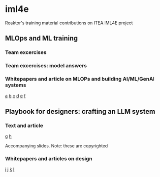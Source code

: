 # iml4e

Reaktor's training material contributions on ITEA IML4E project

## MLOps and ML training

### Team excercises 

### Team excercises: model answers 

### Whitepapers and article on MLOPs and building AI/ML/GenAI systems 

[a](https://www.reaktor.com/whitepaper/mastering-a-genai-transition-from-poc-to-production)
[b](https://www.reaktor.com/articles/five-things-we-ve-learned-developing-genai-applications)
[c](https://www.reaktor.com/articles/data-meets-business-lessons-learned-the-hard-way)
[d](https://www.reaktor.com/articles/llms-are-turning-science-fiction-to-science-reality-a-case-in-healthcare)
[e](https://www.reaktor.com/articles/mlops-making-machine-learning-production-work)
[f](https://www.reaktor.com/articles/why-some-ai-projects-succeed-while-others-fail) 

## Playbook for designers: crafting an LLM system 

### Text and article 

[g](https://www.reaktor.com/articles/crafting-llm-powered-interactions-design-principles-for-natural-language-user-interfaces)
[h](https://www.reaktor.com/articles/designing-disruptive-genai-services)

Accompanying slides. Note: these are copyrighted 

### Whitepapers and articles on design  

[i](https://www.reaktor.com/articles/ai-is-a-solution-in-search-of-a-problem)
[j](https://www.reaktor.com/articles/train-yourself-not-the-model-a-designer-s-view-on-language-models)
[k](https://www.reaktor.com/articles/designing-disruptive-genai-services)
[l](https://www.reaktor.com/articles/designing-with-prompts-ai-s-impact-on-the-creative-process)
